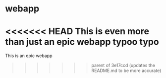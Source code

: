 # webapp
<<<<<<< HEAD
This is even more than just an epic webapp
typoo
typo
=======
This is an epic webapp
>>>>>>> parent of 3e17ccd (updates the README.md to be more accurate)
